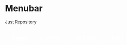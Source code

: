 # Menubar
Just Repository
<!DOCTYPE html>
<html>
  <head>
     <title> MenuBar</title>
    <style>
      ul{
      margin:0;
      padding:0;
      background-color:black;
      list-style-type:none;
      }
      ul li{
      float:left;
      color:white;
      font-size:20px;
      padding:20px;
      }
      ul li:hover{
      background-color:dodgerblue;
      }
      </style>
    </head>
  <body>
    <div>
    <ul>
       <li>Name</li>
      <li>F/Name</li>
      <li>Roll No</li>
      <li>Class</li>
      </ul>
      </div>
   </body>
   </html>
  
